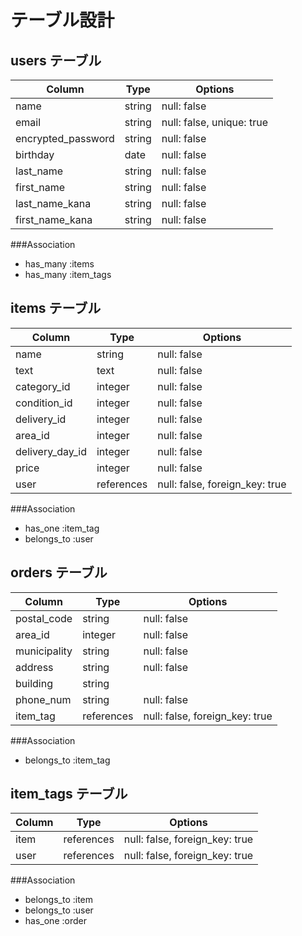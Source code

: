 # テーブル設計

## users テーブル

| Column             | Type   | Options                    |
| ------------------ | ------ | -------------------------- |
| name               | string | null: false                |
| email              | string | null: false, unique: true  |
| encrypted_password | string | null: false                |
| birthday           | date   | null: false                |
| last_name          | string | null: false                |
| first_name         | string | null: false                |
| last_name_kana     | string | null: false                |
| first_name_kana    | string | null: false                |

###Association
- has_many :items
- has_many :item_tags

## items テーブル

| Column          | Type          | Options                        |
| --------------- | ------------- | ------------------------------ |
| name            | string        | null: false                    |
| text            | text          | null: false                    |
| category_id     | integer       | null: false                    |
| condition_id    | integer       | null: false                    |
| delivery_id     | integer       | null: false                    |
| area_id         | integer       | null: false                    |
| delivery_day_id | integer       | null: false                    |
| price           | integer       | null: false                    |
| user            | references    | null: false, foreign_key: true |

###Association
- has_one :item_tag
- belongs_to :user

## orders テーブル

| Column              | Type         | Options                         |
| ------------------- | ------------ | ------------------------------- |
| postal_code         | string       | null: false                     |
| area_id             | integer      | null: false                     |
| municipality        | string       | null: false                     |
| address             | string       | null: false                     |
| building            | string       |                                 |
| phone_num           | string       | null: false                     |
| item_tag            | references   | null: false, foreign_key: true  |

###Association
- belongs_to :item_tag

## item_tags テーブル

| Column              | Type         | Options                         |
| ------------------- | ------------ | ------------------------------- |
| item                | references   | null: false, foreign_key: true  |
| user                | references   | null: false, foreign_key: true  |

###Association
- belongs_to :item
- belongs_to :user
- has_one :order